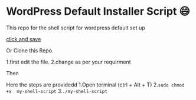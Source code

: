 # WordPress Default Installer Script :smile:
This repo for the shell script for wordpress default set up

[click and save](https://raw.githubusercontent.com/vanpariyar/my-shell-script/master/wp-install.sh)

Or Clone this Repo.

1.first edit the file.
2.change as per your requirment

Then

Here the steps are providedd
1.Open terminal (ctrl + Alt + T)
2.`sudo chmod +x  my-shell-script`
3.`./my-shell-script`

